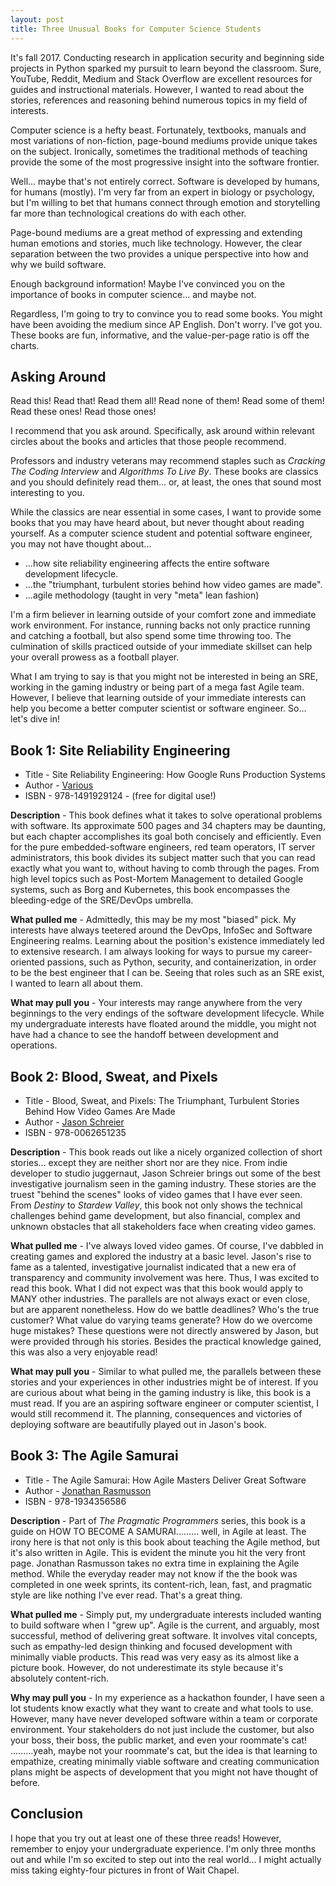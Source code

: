 ```yaml
---
layout: post
title: Three Unusual Books for Computer Science Students 
---
```


It's fall 2017. Conducting research in application security and beginning side projects in Python sparked my pursuit to learn beyond the classroom. Sure, YouTube, Reddit, Medium and Stack Overflow are excellent resources for guides and instructional materials. However, I wanted to read about the stories, references and reasoning behind numerous topics in my field of interests.

Computer science is a hefty beast. Fortunately, textbooks, manuals and most variations of non-fiction, page-bound mediums provide unique takes on the subject. Ironically, sometimes the traditional methods of teaching provide the some of the most progressive insight into the software frontier.

Well... maybe that's not entirely correct. Software is developed by humans, for humans (mostly). I'm very far from an expert in biology or psychology, but I'm willing to bet that humans connect through emotion and storytelling far more than technological creations do with each other.

Page-bound mediums are a great method of expressing and extending human emotions and stories, much like technology. However, the clear separation between the two provides a unique perspective into how and why we build software.

Enough background information! Maybe I've convinced you on the importance of books in computer science... and maybe not.

Regardless, I'm going to try to convince you to read some books. You might have been avoiding the medium since AP English. Don't worry. I've got you. These books are fun, informative, and the value-per-page ratio is off the charts.

## Asking Around
Read this! Read that! Read them all! Read none of them! Read some of them! Read these ones! Read those ones!

I recommend that you ask around. Specifically, ask around within relevant circles about the books and articles that those people recommend.

Professors and industry veterans may recommend staples such as *Cracking The Coding Interview* and *Algorithms To Live By*. These books are classics and you should definitely read them... or, at least, the ones that sound most interesting to you.

While the classics are near essential in some cases, I want to provide some books that you may have heard about, but never thought about reading yourself. As a computer science student and potential software engineer, you may not have thought about...

- ...how site reliability engineering affects the entire software development lifecycle.
- ...the "triumphant, turbulent stories behind how video games are made".
- ...agile methodology (taught in very "meta" lean fashion) 

I'm a firm believer in learning outside of your comfort zone and immediate work environment. For instance, running backs not only practice running and catching a football, but also spend some time throwing too. The culmination of skills practiced outside of your immediate skillset can help your overall prowess as a football player.

What I am trying to say is that you might not be interested in being an SRE, working in the gaming industry or being part of a mega fast Agile team. However, I believe that learning outside of your immediate interests can help you become a better computer scientist or software engineer. So... let's dive in!

## Book 1: Site Reliability Engineering
- Title - Site Reliability Engineering: How Google Runs Production Systems
- Author - [Various](https://landing.google.com/sre/books/)
- ISBN - 978-1491929124 - (free for digital use!)

**Description** - This book defines what it takes to solve operational problems with software. Its approximate 500 pages and 34 chapters may be daunting, but each chapter accomplishes its goal both concisely and efficiently. Even for the pure embedded-software engineers, red team operators, IT server administrators, this book divides its subject matter such that you can read exactly what you want to, without having to comb through the pages. From high level topics such as Post-Mortem Management to detailed Google systems, such as Borg and Kubernetes, this book encompasses the bleeding-edge of the SRE/DevOps umbrella.

**What pulled me** - Admittedly, this may be my most "biased" pick. My interests have always teetered around the DevOps, InfoSec and Software Engineering realms. Learning about the position's existence immediately led to extensive research. I am always looking for ways to pursue my career-oriented passions, such as Python, security, and containerization, in order to be the best engineer that I can be. Seeing that roles such as an SRE exist, I wanted to learn all about them.

**What may pull you** - Your interests may range anywhere from the very beginnings to the very endings of the software development lifecycle. While my undergraduate interests have floated around the middle, you might not have had a chance to see the handoff between development and operations.

## Book 2: Blood, Sweat, and Pixels
- Title - Blood, Sweat, and Pixels: The Triumphant, Turbulent Stories Behind How Video Games Are Made
- Author - [Jason Schreier](https://twitter.com/jasonschreier)
- ISBN - 978-0062651235

**Description** - This book reads out like a nicely organized collection of short stories... except they are neither short nor are they nice. From indie developer to studio juggernaut, Jason Schreier brings out some of the best investigative journalism seen in the gaming industry. These stories are the truest "behind the scenes" looks of video games that I have ever seen. From *Destiny* to *Stardew Valley*, this book not only shows the technical challenges behind game development, but also financial, complex and unknown obstacles that all stakeholders face when creating video games.

**What pulled me** - I've always loved video games. Of course, I've dabbled in creating games and explored the industry at a basic level. Jason's rise to fame as a talented, investigative journalist indicated that a new era of transparency and community involvement was here. Thus, I was excited to read this book. What I did not expect was that this book would apply to MANY other industries. The parallels are not always exact or even close, but are apparent nonetheless. How do we battle deadlines? Who's the true customer? What value do varying teams generate? How do we overcome huge mistakes? These questions were not directly answered by Jason, but were provided through his stories. Besides the practical knowledge gained, this was also a very enjoyable read!

**What may pull you** - Similar to what pulled me, the parallels between these stories and your experiences in other industries might be of interest. If you are curious about what being in the gaming industry is like, this book is a must read. If you are an aspiring software engineer or computer scientist, I would still recommend it. The planning, consequences and victories of deploying software are beautifully played out in Jason's book.

## Book 3: The Agile Samurai
- Title - The Agile Samurai: How Agile Masters Deliver Great Software
- Author - [Jonathan Rasmusson](https://twitter.com/jrasmusson)
- ISBN - 978-1934356586

**Description** - Part of *The Pragmatic Programmers* series, this book is a guide on HOW TO BECOME A SAMURAI......... well, in Agile at least. The irony here is that not only is this book about teaching the Agile method, but it's also written in Agile. This is evident the minute you hit the very front page. Jonathan Rasmusson takes no extra time in explaining the Agile method. While the everyday reader may not know if the the book was completed in one week sprints, its content-rich, lean, fast, and pragmatic style are like nothing I've ever read. That's a great thing.

**What pulled me** - Simply put, my undergraduate interests included wanting to build software when I "grew up". Agile is the current, and arguably, most successful, method of delivering great software. It involves vital concepts, such as empathy-led design thinking and focused development with minimally viable products. This read was very easy as its almost like a picture book. However, do not underestimate its style because it's absolutely content-rich.

**Why may pull you** - In my experience as a hackathon founder, I have seen a lot students know exactly what they want to create and what tools to use. However, many have never developed software within a team or corporate environment. Your stakeholders do not just include the customer, but also your boss, their boss, the public market, and even your roommate's cat! .........yeah, maybe not your roommate's cat, but the idea is that learning to empathize, creating minimally viable software and creating communication plans might be aspects of development that you might not have thought of before.

## Conclusion
I hope that you try out at least one of these three reads! However, remember to enjoy your undergraduate experience. I'm only three months out and while I'm so excited to step out into the real world... I might actually miss taking eighty-four pictures in front of Wait Chapel.
